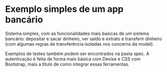 # Exemplo simples de um app bancário

Sistema simples, com as funcionalidades mais basicas de um sistema bancário: depositar e sacar dinheiro, ver saldo e extrato e transferir dinheiro (com algumas regras de transferência isoladas nos concerns da model).

Exemplos de testes também podem ser encontrados na pasta spec. A autenticação é feita de forma mais básica com Devise e CSS com Bootstrap, mais a título de como integrar essas ferramentas.
